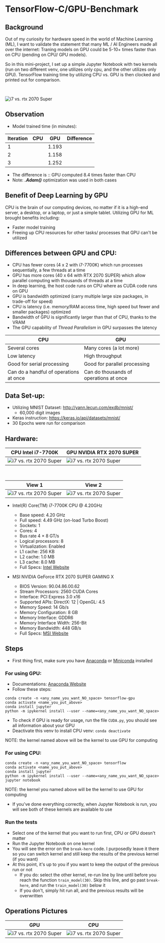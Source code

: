 # TensorFlow-C/GPU-Benchmark
## Background
Out of my curiosity for hardware speed in the world of Machine Learning (ML), I want to validate the statement that many ML / AI Engineers made all over the internet: Traning models on GPU could be 5-10+ times faster than on CPU (pending on CPU/ GPU models). 

So in this mini-project, I set up a simple Jupyter Notebook with two kernels (run on two different venv, one utilizes only cpu, and the other utilizes only GPU). TensorFlow training time by utilizing CPU vs. GPU is then clocked and printed out for comparison.

<br>

![i7 vs. rtx 2070 Super](Img/readme.png)


## Observation
* Model trained time (in minutes):

Iteration | CPU | GPU | Difference
----- | ------ | ------ | -------
1 |  | 1.193 |  | 
2 |  | 1.158 |  | 
3 |  | 1.252 |  | 


* The difference is :: GPU computed 8.4 times faster than CPU
* Note: ***.Adam()*** optimization was used in both cases


## Benefit of Deep Learning by GPU
CPU is the brain of our computing devices, no matter if it is a high-end server, a desktop, or a laptop, or just a simple tablet. Utilizing GPU for ML brought benefits including: 
* Faster model training
* Freeing up CPU resources for other tasks/ processes that GPU can't be utilized

## Differences between GPU and CPU:
* CPU has fewer cores (4 x 2 with i7-7700K) which run processes sequentially, a few threads at a time
* GPU has more cores (40 x 64 with RTX 2070 SUPER) which allow parallel computing with thousands of threads at a time
* In deep learning, the host code runs on CPU where as CUDA code runs on GPU
* GPU is bandwidth optimized (carry multiple large size packages, in trade-off for speed)
* CPU is latency (i.e. memory/RAM access time, high speed but fewer and smaller packages) optimized
* Bandwidth of GPU is significantly larger than that of CPU, thanks to the VRAM
* The GPU capability of *Thread Parallelism* in GPU surpasses the latency

CPU | GPU
----- | ------
Several cores   | Many cores (a lot more)
Low latency | High throughput
Good for serial processing | Good for parallel processing
Can do a handful of operations at once | Can do thousands of operations at once

## Data Set-up:
* Utilizing MNIST Dataset: http://yann.lecun.com/exdb/mnist/
    * 60,000 digit images
* Keras instruction: https://keras.io/api/datasets/mnist/
* 30 Epochs were run for comparison

## Hardware:

 CPU Intel i7-7700K |  GPU NVIDIA RTX 2070 SUPER
---------|---------
  ![i7 vs. rtx 2070 Super](Img/setup4.jpg) | ![i7 vs. rtx 2070 Super](Img/setup2.jpg) 

<br>

View 1  |  View 2 
---------|---------
 ![i7 vs. rtx 2070 Super](Img/setup0.jpg) | ![i7 vs. rtx 2070 Super](Img/setup1.jpg) 


* Intel(R) Core(TM) i7-7700K CPU @ 4.20GHz
	* Base speed:	4.20 GHz
	* Full speed:	4.49 GHz (on-load Turbo Boost)
	* Sockets:	1
	* Cores:	4
    * Bus rate	4 × 8 GT/s
	* Logical processors:	8
	* Virtualization:	Enabled
	* L1 cache:	256 KB
	* L2 cache:	1.0 MB
	* L3 cache:	8.0 MB
    * Full Specs: <a href="https://ark.intel.com/content/www/us/en/dark/products/97129/intel-core-i7-7700k-processor-8m-cache-up-to-4-50-ghz.html">Intel Website</a>

* MSI NVIDIA GeForce RTX 2070 SUPER GAMING X
    * BIOS Version: 90.04.86.00.62
    * Stream Processors:	2560 CUDA Cores
    * Interface:	PCI Express 3.0 x16
    * Supported APIs:	DirectX: 12 | OpenGL: 4.5
    * Memory Speed:	14 Gb/s
    * Memory Configuration:	8 GB
    * Memory Interface:	GDDR6
    * Memory Interface Width:	256-Bit
    * Memory Bandwidth:	448 GB/s
    * Full Specs: <a href="https://www.msi.com/Graphics-card/GeForce-RTX-2070-GAMING-X-8G/Specification">MSI Website</a>

## Steps  
* First thing first, make sure you have <a href="https://www.anaconda.com/products/individual">Anaconda</a> or <a href="https://docs.conda.io/en/latest/miniconda.html">Miniconda</a> installed

### For using GPU:
* Documentations: <a href="https://docs.anaconda.com/anaconda/user-guide/tasks/tensorflow/"> Anaconda Website</a> 
* Follow these steps:
```
conda create -n <any_name_you_want_NO_space> tensorflow-gpu
conda activate <name_you_put_above>
conda install jupyter
python -m ipykernel install --user --name=<any_name_you_want_NO_space>
```  
* To check if GPU is ready for usage, run the file ```CUDA.py```, you should see all information about your GPU
* Deactivate this venv to install CPU venv: ```conda deactivate```   

NOTE: the kernel named above will be the kernel to use GPU for computing

### For using CPU:
```
conda create -n <any_name_you_want_NO_space> tensorflow
conda activate <name_you_put_above>
conda install jupyter
python -m ipykernel install --user --name=<any_name_you_want_NO_space>
jupyter notebook
```  

NOTE: the kernel you named above will be the kernel to use GPU for computing
* If you've done everything correctly, when Jupyter Notebook is run, you will see both of these kernels are available to use

### Run the tests
* Select one of the kernel that you want to run first, CPU or GPU doesn't matter
* Run the Jupyter Notebook on one kernel
* You will see the error on the ```break-here``` code. I purposedly leave it there so you can switch kernel and still keep the results of the previous kernel (if you want)
* At this point, it's up to you if you want to keep the output of the previous run or not
	* If you do: select the other kernel, re-run line by line until before you reach the function ```train_model(30)```. Skip this line, and go past ```break-here```, and run the ```train_model(30)``` below it
	* If you don't, simply hit run all, and the previous results will be overwritten
	
## Operations Pictures
 GPU | CPU
---- | ----
![i7 vs. rtx 2070 Super](Img/GPU-Load.png) | ![i7 vs. rtx 2070 Super](Img/CPU-Load.jpg)
